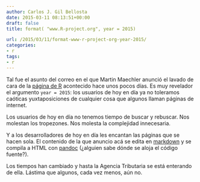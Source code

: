 ```yaml
---
author: Carlos J. Gil Bellosta
date: 2015-03-11 08:13:51+00:00
draft: false
title: format( "www.R-project.org", year = 2015)

url: /2015/03/11/format-www-r-project-org-year-2015/
categories:
- r
tags:
- r
---
```


Tal fue el asunto del correo en el que Martin Maechler anunció el lavado de cara de la [página de R](http://r-project.org) acontecido hace unos pocos días. Es muy revelador el argumento `year = 2015`: los usuarios de hoy en día ya no toleramos caóticas yuxtaposiciones de cualquier cosa que algunos llaman páginas de internet.

Los usuarios de hoy en día no tenemos tiempo de buscar y rebuscar. Nos molestan los tropezones. Nos molesta la complejidad innecesaria.

Y a los desarrolladores de hoy en día les encantan las páginas que se hacen sola. El contenido de la que anuncio acá se edita en [markdown](http://en.wikipedia.org/wiki/Markdown) y se compila a HTML con [pandoc](http://johnmacfarlane.net/pandoc/) (¿alguien sabe dónde se aloja el código fuente?).

Los tiempos han cambiado y hasta la Agencia Tributaria se está enterando de ella. Lástima que algunos, cada vez menos, aún no.
